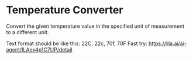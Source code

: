 # Temperature Converter
Convert the given temperature value in the specified unit of measurement to a different unit.

Text format should be like this: 22C, 22c, 70f, 70F
Fast try: https://illa.ai/ai-agent/ILAex4p1C7UP/detail
